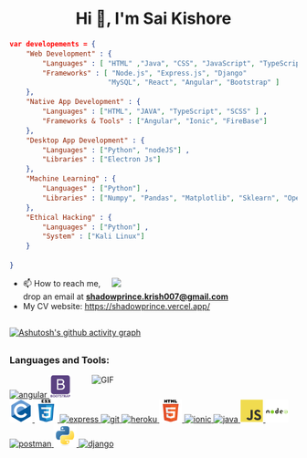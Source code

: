<h1 align="center">Hi 👋, I'm Sai Kishore</h1>


```json
var developements = {
    "Web Development" : {
        "Languages" : [ "HTML" ,"Java", "CSS", "JavaScript", "TypeScript" ] ,
        "Frameworks" : [ "Node.js", "Express.js", "Django"
                        "MySQL", "React", "Angular", "Bootstrap" ]
    },
    "Native App Development" : {
        "Languages" : ["HTML", "JAVA", "TypeScript", "SCSS" ] ,
        "Frameworks & Tools" : ["Angular", "Ionic", "FireBase"]
    },
    "Desktop App Development" : {
        "Languages" : ["Python", "nodeJS"] ,
        "Libraries" : ["Electron Js"]
    },
    "Machine Learning" : {
        "Languages" : ["Python"] ,
        "Libraries" : ["Numpy", "Pandas", "Matplotlib", "Sklearn", "OpenCV" ]
    },
    "Ethical Hacking" : {
        "Languages" : ["Python"] ,
        "System" : ["Kali Linux"]
    }
 
}
```
<div align=right>
    <a href="https://github.com/anuraghazra/github-readme-stats">
      <img width=325 align="right" src="https://github-readme-stats.vercel.app/api/top-langs/?username=shadow-prince&langs_count=20&theme=default&layout=compact" />
    </a>
</div>

- 📫 How to reach me, drop an email at **shadowprince.krish007@gmail.com**
- My CV website: https://shadowprince.vercel.app/

## 
[![Ashutosh's github activity graph](https://activity-graph.herokuapp.com/graph?username=shadow-prince&bg_color=ffffff&color=000000&line=b607aa&point=000000&area=true&hide_border=true)](https://github.com/ashutosh00710/github-readme-activity-graph)
##

<h3 align="left">Languages and Tools:</h3>

<img align="right" alt="GIF" src="https://raw.githubusercontent.com/rahul-jha98/rahul-jha98/main/techstack.gif" width="360px"/>
 
<p align="left">
    <a href="https://angular.io/" target="_blank" title ="Angular"> <img
            src="https://brandslogos.com/wp-content/uploads/thumbs/angular-logo-vector.svg"
            alt="angular" width="40" height="40" /> </a>
    <a href="https://getbootstrap.com" target="_blank" title ="bootstrap"> <img
            src="https://raw.githubusercontent.com/devicons/devicon/master/icons/bootstrap/bootstrap-plain-wordmark.svg"
            alt="bootstrap" width="40" height="40" /> </a>
    <a href="https://www.cprogramming.com/" target="_blank" title ="C"> <img
            src="https://raw.githubusercontent.com/devicons/devicon/master/icons/c/c-original.svg" alt="c" width="40"
            height="40" /> </a>
    <a href="https://www.w3schools.com/css/" target="_blank" title ="CSS">
        <img src="https://raw.githubusercontent.com/devicons/devicon/master/icons/css3/css3-original-wordmark.svg"
            alt="css3" width="40" height="40" /> </a>
    <a href="https://expressjs.com" target="_blank" title ="Express.js"> <img
            src="https://cdn.buttercms.com/8am8PZECScDawQa33Lv2"
            alt="express" width="40" height="40" /> </a>
    <a href="https://git-scm.com/" target="_blank" title ="git"> <img
            src="https://www.vectorlogo.zone/logos/git-scm/git-scm-icon.svg" alt="git" width="40" height="40" /> </a>
    <a href="https://heroku.com" target="_blank" title ="heroku"> 
        <img src="https://www.vectorlogo.zone/logos/heroku/heroku-icon.svg"
            alt="heroku" width="40" height="40" /> </a>
    <a href="https://www.w3.org/html/" target="_blank" title ="html"> <img
            src="https://raw.githubusercontent.com/devicons/devicon/master/icons/html5/html5-original-wordmark.svg"
            alt="html5" width="40" height="40" /> </a>
    <a href="https://ionicframework.com/" target="_blank" title ="Ionic"> <img
            src="https://cdn-images-1.medium.com/max/1000/1*ZU1eWct801yP-QpUJOaI6Q.png"
            alt="ionic" width="40" height="40" /> </a>
    <a href="https://www.java.com/en/" target="_blank" title ="java"> <img
            src="https://www.oracle.com/a/ocom/img/obic-java-cup.svg"
            alt="java" width="40" height="40" /> </a>
    <a href="https://developer.mozilla.org/en-US/docs/Web/JavaScript" target="_blank" title ="JavaScript"> <img
            src="https://raw.githubusercontent.com/devicons/devicon/master/icons/javascript/javascript-original.svg"
            alt="javascript" width="40" height="40" /> </a>
    <a href="https://nodejs.org" target="_blank" title ="Node.js"> <img
            src="https://raw.githubusercontent.com/devicons/devicon/master/icons/nodejs/nodejs-original-wordmark.svg"
            alt="nodejs" width="40" height="40" /> </a>
    <a href="https://postman.com" target="_blank" title ="Postman"> <img
            src="https://www.vectorlogo.zone/logos/getpostman/getpostman-icon.svg" alt="postman" width="40"
            height="40" /> </a>
    <a href="https://www.python.org" target="_blank" title ="Python"> <img
            src="https://raw.githubusercontent.com/devicons/devicon/master/icons/python/python-original.svg"
            alt="python" width="40" height="40" /> </a>
  <a href="https://www.python.org" target="_blank" title ="Django"> <img
            src="https://static.djangoproject.com/img/logos/django-logo-negative.png"
            alt="django" width="65" height="35" /> </a>
 

</p> 
